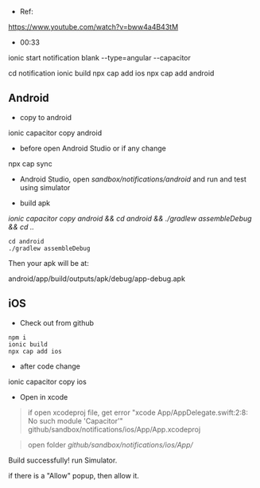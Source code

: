 

- Ref:

https://www.youtube.com/watch?v=bww4a4B43tM

- 00:33

ionic start notification blank --type=angular --capacitor

cd notification
ionic build
npx cap add ios
npx cap add android

## Android

- copy to android

ionic capacitor copy android

- before open Android Studio or if any change

npx cap sync

- Android Studio, open *sandbox/notifications/android* and run and test using simulator

- build apk

*ionic capacitor copy android && cd android && ./gradlew assembleDebug && cd ..*

```
cd android 
./gradlew assembleDebug
```

Then your apk will be at:

android/app/build/outputs/apk/debug/app-debug.apk

## iOS

- Check out from github
  
```
npm i
ionic build
npx cap add ios

```

- after code change

ionic capacitor copy ios


- Open in xcode

> if open xcodeproj file, get error "xcode App/AppDelegate.swift:2:8: No such module 'Capacitor'"
github/sandbox/notifications/ios/App/App.xcodeproj


> open folder *github/sandbox/notifications/ios/App/*

Build successfully! run Simulator.

if there is a "Allow" popup, then allow it.



